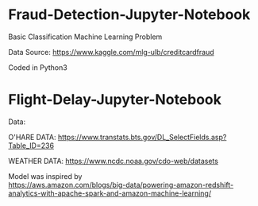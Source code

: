 # Fraud-Detection-Jupyter-Notebook
Basic Classification Machine Learning Problem

Data Source: https://www.kaggle.com/mlg-ulb/creditcardfraud

Coded in Python3

# Flight-Delay-Jupyter-Notebook

Data:

O'HARE DATA:
https://www.transtats.bts.gov/DL_SelectFields.asp?Table_ID=236

WEATHER DATA:
https://www.ncdc.noaa.gov/cdo-web/datasets

Model was inspired by  
https://aws.amazon.com/blogs/big-data/powering-amazon-redshift-analytics-with-apache-spark-and-amazon-machine-learning/
